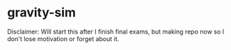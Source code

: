 # gravity-sim
Disclaimer: Will start this after I finish final exams, but making repo now so I don't lose motivation or forget about it.
